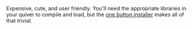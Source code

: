 Expensive, cute, and user friendly. You'll need the appropriate libraries in your quiver to compile and load, but the [one button installer](https://microsoft.github.io/azure-iot-developer-kit/docs/get-started/) makes all of that trivial.
